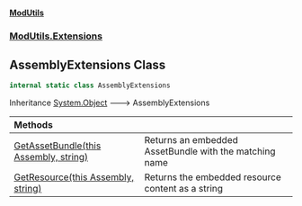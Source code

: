 #### [ModUtils](index.md 'index')
### [ModUtils.Extensions](ModUtils.Extensions.md 'ModUtils.Extensions')

## AssemblyExtensions Class

```csharp
internal static class AssemblyExtensions
```

Inheritance [System.Object](https://docs.microsoft.com/en-us/dotnet/api/System.Object 'System.Object') &#129106; AssemblyExtensions

| Methods | |
| :--- | :--- |
| [GetAssetBundle(this Assembly, string)](ModUtils.Extensions.AssemblyExtensions.GetAssetBundle(thisSystem.Reflection.Assembly,string).md 'ModUtils.Extensions.AssemblyExtensions.GetAssetBundle(this System.Reflection.Assembly, string)') | Returns an embedded AssetBundle with the matching name |
| [GetResource(this Assembly, string)](ModUtils.Extensions.AssemblyExtensions.GetResource(thisSystem.Reflection.Assembly,string).md 'ModUtils.Extensions.AssemblyExtensions.GetResource(this System.Reflection.Assembly, string)') | Returns the embedded resource content as a string |
